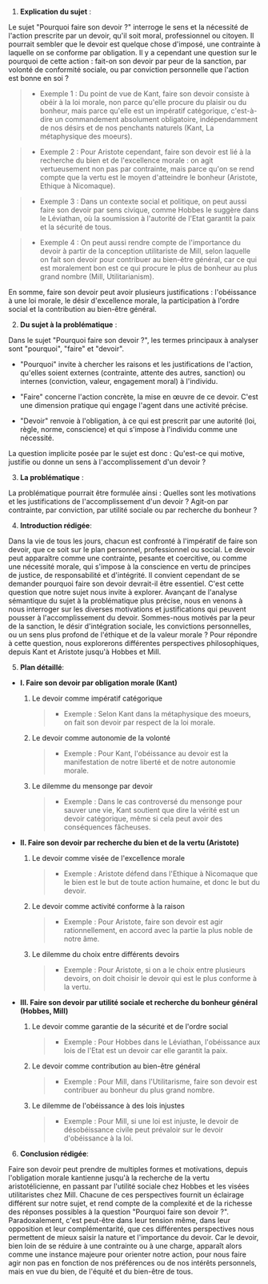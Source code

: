 1. **Explication du sujet** :

Le sujet "Pourquoi faire son devoir ?" interroge le sens et la nécessité de l'action prescrite par un devoir, qu'il soit moral, professionnel ou citoyen. Il pourrait sembler que le devoir est quelque chose d'imposé, une contrainte à laquelle on se conforme par obligation. Il y a cependant une question sur le pourquoi de cette action : fait-on son devoir par peur de la sanction, par volonté de conformité sociale, ou par conviction personnelle que l'action est bonne en soi ?

> - Exemple 1 : Du point de vue de Kant, faire son devoir consiste à obéir à la loi morale, non parce qu'elle procure du plaisir ou du bonheur, mais parce qu'elle est un impératif catégorique, c'est-à-dire un commandement absolument obligatoire, indépendamment de nos désirs et de nos penchants naturels (Kant, La métaphysique des moeurs).

> - Exemple 2 : Pour Aristote cependant, faire son devoir est lié à la recherche du bien et de l'excellence morale : on agit vertueusement non pas par contrainte, mais parce qu'on se rend compte que la vertu est le moyen d'atteindre le bonheur (Aristote, Ethique à Nicomaque).

> - Exemple 3 : Dans un contexte social et politique, on peut aussi faire son devoir par sens civique, comme Hobbes le suggère dans le Léviathan, où la soumission à l'autorité de l'Etat garantit la paix et la sécurité de tous.

> - Exemple 4 : On peut aussi rendre compte de l'importance du devoir à partir de la conception utilitariste de Mill, selon laquelle on fait son devoir pour contribuer au bien-être général, car ce qui est moralement bon est ce qui procure le plus de bonheur au plus grand nombre (Mill, Utilitarianism).

En somme, faire son devoir peut avoir plusieurs justifications : l'obéissance à une loi morale, le désir d'excellence morale, la participation à l'ordre social et la contribution au bien-être général.

2. **Du sujet à la problématique** :

Dans le sujet "Pourquoi faire son devoir ?", les termes principaux à analyser sont "pourquoi", "faire" et "devoir". 

- "Pourquoi" invite à chercher les raisons et les justifications de l'action, qu'elles soient externes (contrainte, attente des autres, sanction) ou internes (conviction, valeur, engagement moral) à l'individu.

- "Faire" concerne l'action concrète, la mise en œuvre de ce devoir. C'est une dimension pratique qui engage l'agent dans une activité précise.

- "Devoir" renvoie à l'obligation, à ce qui est prescrit par une autorité (loi, règle, norme, conscience) et qui s'impose à l'individu comme une nécessité.

La question implicite posée par le sujet est donc : Qu'est-ce qui motive, justifie ou donne un sens à l'accomplissement d'un devoir ?

3. **La problématique** :

La problématique pourrait être formulée ainsi : Quelles sont les motivations et les justifications de l'accomplissement d'un devoir ? Agit-on par contrainte, par conviction, par utilité sociale ou par recherche du bonheur ? 

4. **Introduction rédigée**: 

Dans la vie de tous les jours, chacun est confronté à l'impératif de faire son devoir, que ce soit sur le plan personnel, professionnel ou social. Le devoir peut apparaître comme une contrainte, pesante et coercitive, ou comme une nécessité morale, qui s'impose à la conscience en vertu de principes de justice, de responsabilité et d'intégrité. Il convient cependant de se demander pourquoi faire son devoir devrait-il être essentiel. C'est cette question que notre sujet nous invite à explorer. Avançant de l'analyse sémantique du sujet à la problématique plus précise, nous en venons à nous interroger sur les diverses motivations et justifications qui peuvent pousser à l'accomplissement du devoir. Sommes-nous motivés par la peur de la sanction, le désir d'intégration sociale, les convictions personnelles, ou un sens plus profond de l'éthique et de la valeur morale ? Pour répondre à cette question, nous explorerons différentes perspectives philosophiques, depuis Kant et Aristote jusqu'à Hobbes et Mill.

5. **Plan détaillé**:

* **I. Faire son devoir par obligation morale (Kant)**

    1. Le devoir comme impératif catégorique
          > - Exemple : Selon Kant dans la métaphysique des moeurs, on fait son devoir par respect de la loi morale.
    
    2. Le devoir comme autonomie de la volonté
          > - Exemple : Pour Kant, l'obéissance au devoir est la manifestation de notre liberté et de notre autonomie morale.
    
    3. Le dilemme du mensonge par devoir
          > - Exemple : Dans le cas controversé du mensonge pour sauver une vie, Kant soutient que dire la vérité est un devoir catégorique, même si cela peut avoir des conséquences fâcheuses.

* **II. Faire son devoir par recherche du bien et de la vertu (Aristote)**

    1. Le devoir comme visée de l'excellence morale
          > - Exemple : Aristote défend dans l'Ethique à Nicomaque que le bien est le but de toute action humaine, et donc le but du devoir.
    
    2. Le devoir comme activité conforme à la raison
          > - Exemple : Pour Aristote, faire son devoir est agir rationnellement, en accord avec la partie la plus noble de notre âme.
    
    3. Le dilemme du choix entre différents devoirs
          > - Exemple : Pour Aristote, si on a le choix entre plusieurs devoirs, on doit choisir le devoir qui est le plus conforme à la vertu.

* **III. Faire son devoir par utilité sociale et recherche du bonheur général (Hobbes, Mill)**

    1. Le devoir comme garantie de la sécurité et de l'ordre social
          > - Exemple : Pour Hobbes dans le Léviathan, l'obéissance aux lois de l'Etat est un devoir car elle garantit la paix.
    
    2. Le devoir comme contribution au bien-être général
          > - Exemple : Pour Mill, dans l'Utilitarisme, faire son devoir est contribuer au bonheur du plus grand nombre.
    
    3. Le dilemme de l'obéissance à des lois injustes
          > - Exemple : Pour Mill, si une loi est injuste, le devoir de désobéissance civile peut prévaloir sur le devoir d'obéissance à la loi.

6. **Conclusion rédigée**: 

Faire son devoir peut prendre de multiples formes et motivations, depuis l'obligation morale kantienne jusqu'à la recherche de la vertu aristotélicienne, en passant par l'utilité sociale chez Hobbes et les visées utilitaristes chez Mill. Chacune de ces perspectives fournit un éclairage différent sur notre sujet, et rend compte de la complexité et de la richesse des réponses possibles à la question "Pourquoi faire son devoir ?". Paradoxalement, c'est peut-être dans leur tension même, dans leur opposition et leur complémentarité, que ces différentes perspectives nous permettent de mieux saisir la nature et l'importance du devoir. Car le devoir, bien loin de se réduire à une contrainte ou à une charge, apparaît alors comme une instance majeure pour orienter notre action, pour nous faire agir non pas en fonction de nos préférences ou de nos intérêts personnels, mais en vue du bien, de l'équité et du bien-être de tous.
